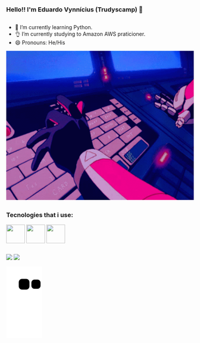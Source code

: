 ### Hello!! I'm Eduardo Vynnícius (Trudyscamp) 👋
 ##
- 👾 I’m currently learning Python.
- 👌 I’m currently studying to Amazon AWS praticioner.
- 😄 Pronouns: He/His



<img align="center" src="https://github.com/Trudyscamp/Trudyscamp/blob/main/bubblegum-crisis-cyberpunk-anime.gif"  width= "724px" height="400px">

  <br>
 
 ##
 
 <h3>Tecnologies that i use: </h3> 
 <div>
 <img align="center" alt="" height="50" width="50" src="https://cdn.jsdelivr.net/gh/devicons/devicon/icons/python/python-original.svg" /> 
 <img align="center" alt="" height="50" width="50" src="https://cdn.jsdelivr.net/gh/devicons/devicon/icons/amazonwebservices/amazonwebservices-original.svg"/>
 <img align="center" alt="" height="50" width="50" src="https://cdn.jsdelivr.net/gh/devicons/devicon/icons/java/java-original.svg"/>
</div>
  
 ##
  
  <div>
    <a href="mailto:eduardo.vynnicius@gmail.com" target="_blank"><img src="https://img.shields.io/badge/Gmail-D14836?style=for-the-badge&logo=gmail&logoColor=white" target="_blank"></a>
    <a href="https://www.linkedin.com/in/eduardo-vynn%C3%ADcius-354368219/" target="_blank"><img src="https://img.shields.io/badge/LinkedIn-0077B5?style=for-the-badge&logo=linkedin&logoColor=white" target="_blank"></a>
 </div>
  
 
 ![snake gif](https://github.com/Trudyscamp/trudyscamp/blob/output/github-contribution-grid-snake.svg)  
 
 
 

